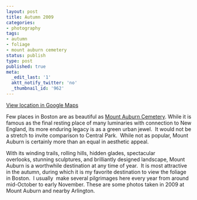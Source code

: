 ```yaml
---
layout: post
title: Autumn 2009
categories:
- photography
tags:
- autumn
- foliage
- mount auburn cemetery
status: publish
type: post
published: true
meta:
  _edit_last: '1'
  aktt_notify_twitter: 'no'
  _thumbnail_id: '962'
---
```

<a href="http://maps.google.com/maps?q=42.371988364694396,-71.14621639251709" target="_blank">View location in Google Maps</a>

Few places in Boston are as beautiful as <a href="http://en.wikipedia.org/wiki/Mount_Auburn_Cemetery" target="_blank">Mount Auburn Cemetery</a>. While it is famous as the final resting place of many luminaries with connection to New England, its more enduring legacy is as a green urban jewel.  It would not be a stretch to invite comparison to Central Park.  While not as popular, Mount Auburn is certainly more than an equal in aesthetic appeal.

With its winding trails, rolling hills, hidden glades, spectacular overlooks, stunning sculptures, and brilliantly designed landscape, Mount Auburn is a worthwhile destination at any time of year.  It is most attractive in the autumn, during which it is my favorite destination to view the foliage in Boston.  I usually  make several pilgrimages here every year from around mid-October to early November. These are some photos taken in 2009 at Mount Auburn and nearby Arlington.

